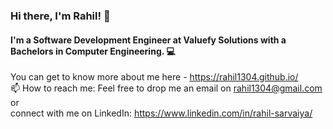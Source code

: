 ### Hi there, I'm Rahil! 👋
#### I'm a Software Development Engineer at Valuefy Solutions with a Bachelors in Computer Engineering. 💻 

You can get to know more about me here - https://rahil1304.github.io/ <br/>
📫 How to reach me: Feel free to drop me an email on rahil1304@gmail.com or <br/>
connect with me on LinkedIn: https://www.linkedin.com/in/rahil-sarvaiya/
<!--
**rahil1304/rahil1304** is a ✨ _special_ ✨ repository because its `README.md` (this file) appears on your GitHub profile.

Here are some ideas to get you started:

- 🔭 I’m currently working on ...
- 🌱 I’m currently learning ...
- 👯 I’m looking to collaborate on ...
- 🤔 I’m looking for help with ...
- 💬 Ask me about ...
- 📫 How to reach me: ...
- 😄 Pronouns: ...
- ⚡ Fun fact: ...
-->
